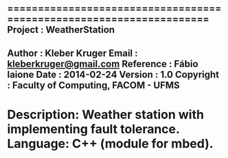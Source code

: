 ====================================================================
 Project	: WeatherStation
--------------------------------------------------------------------
 Author     : Kleber Kruger
 Email      : kleberkruger@gmail.com
 Reference  : Fábio Iaione
 Date       : 2014-02-24
 Version    : 1.0
 Copyright  : Faculty of Computing, FACOM - UFMS
--------------------------------------------------------------------
 Description: Weather station with implementing fault tolerance.		
 			  Language: C++ (module for mbed).
====================================================================